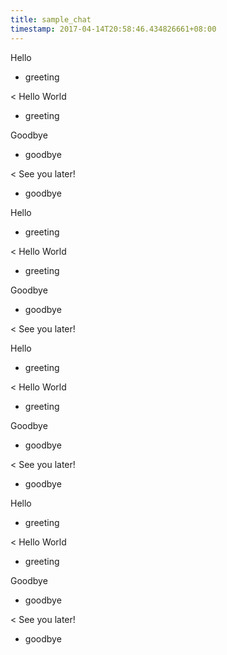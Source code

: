 ```yaml
---
title: sample_chat
timestamp: 2017-04-14T20:58:46.434826661+08:00
---
```


Hello
* greeting

< Hello World
* greeting 

Goodbye
* goodbye

< See you later!
* goodbye

Hello
* greeting

< Hello World
* greeting 

Goodbye
* goodbye

< See you later!

Hello
* greeting

< Hello World
* greeting 

Goodbye
* goodbye

< See you later!
* goodbye

Hello
* greeting

< Hello World
* greeting 

Goodbye
* goodbye

< See you later!
* goodbye
